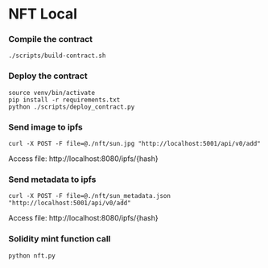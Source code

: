 # NFT Local

### Compile the contract

```shell
./scripts/build-contract.sh
```

### Deploy the contract

```shell
source venv/bin/activate
pip install -r requirements.txt
python ./scripts/deploy_contract.py
```

### Send image to ipfs

```shell
curl -X POST -F file=@./nft/sun.jpg "http://localhost:5001/api/v0/add"
```

Access file: http://localhost:8080/ipfs/{hash}

### Send metadata to ipfs

```shell
curl -X POST -F file=@./nft/sun_metadata.json "http://localhost:5001/api/v0/add"
```

Access file: http://localhost:8080/ipfs/{hash}

### Solidity mint function call

```shell
python nft.py
```
